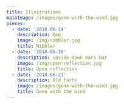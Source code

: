 ```yaml
---
title: Illustrations
mainImage: /images/gone-with-the-wind.jpg
pieces:
  - date: '2018-06-14'
    description: Dog
    image: /img/nibbler.jpg
    title: Nibbler
  - date: '2018-06-16'
    description: upside down mars bar
    image: /img/upon-reflection.jpg
    title: Upon reflection
  - date: '2018-06-21'
    description: Old farts
    image: /images/gone-with-the-wind.jpg
    title: Gone with the wind
---
```


